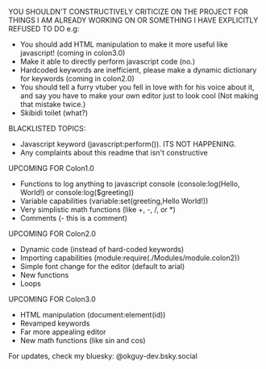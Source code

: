 YOU SHOULDN'T CONSTRUCTIVELY CRITICIZE ON THE PROJECT FOR THINGS I AM ALREADY WORKING ON OR SOMETHING I HAVE EXPLICITLY REFUSED TO DO
e.g: 
- You should add HTML manipulation to make it more useful like javascript! (coming in colon3.0)
- Make it able to directly perform javascript code (no.)
- Hardcoded keywords are inefficient, please make a dynamic dictionary for keywords (coming in colon2.0)
- You should tell a furry vtuber you fell in love with for his voice about it, and say you have to make your own editor just to look cool (Not making that mistake twice.)
- Skibidi toilet (what?)

BLACKLISTED TOPICS:
- Javascript keyword (javascript:perform()). ITS NOT HAPPENING.
- Any complaints about this readme that isn't constructive
  
UPCOMING FOR Colon1.0
- Functions to log anything to javascript console (console:log(Hello, World!) or console:log($greeting))
- Variable capabilities (variable:set(greeting,Hello World!))
- Very simplistic math functions (like +, -, /, or *)
- Comments (- this is a comment)
  
UPCOMING FOR Colon2.0
- Dynamic code (instead of hard-coded keywords)
- Importing capabilities (module:require(./Modules/module.colon2))
- Simple font change for the editor (default to arial)
- New functions
- Loops
  
UPCOMING FOR Colon3.0
- HTML manipulation (document:element(id))
- Revamped keywords
- Far more appealing editor
- New math functions (like sin and cos)

For updates, check my bluesky: @okguy-dev.bsky.social

